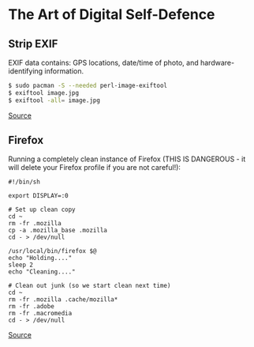 # The Art of Digital Self-Defence

## Strip EXIF

EXIF data contains: GPS locations, date/time of photo, and hardware-identifying information.

```bash
$ sudo pacman -S --needed perl-image-exiftool
$ exiftool image.jpg
$ exiftool -all= image.jpg
```

[Source](https://askubuntu.com/questions/260810/how-can-i-read-and-remove-meta-exif-data-from-my-photos-using-the-command-line)

## Firefox

Running a completely clean instance of Firefox \(THIS IS DANGEROUS - it will delete your Firefox profile if you are not careful!\):

```
#!/bin/sh

export DISPLAY=:0

# Set up clean copy
cd ~
rm -fr .mozilla
cp -a .mozilla_base .mozilla
cd - > /dev/null

/usr/local/bin/firefox $@
echo "Holding...."
sleep 2    
echo "Cleaning...."

# Clean out junk (so we start clean next time)
cd ~
rm -fr .mozilla .cache/mozilla*
rm -fr .adobe
rm -fr .macromedia
cd - > /dev/null
```

[Source](https://news.ycombinator.com/item?id=16500301)

